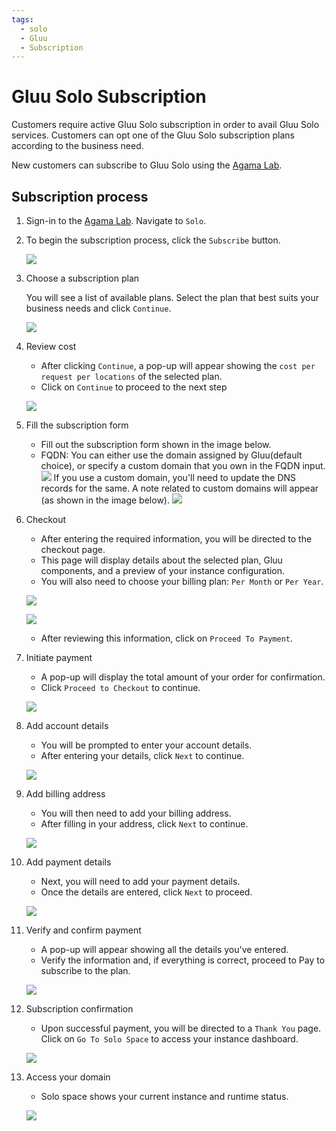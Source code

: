 ```yaml
---
tags:
  - solo
  - Gluu
  - Subscription
---
```



# Gluu Solo Subscription

Customers require active Gluu Solo subscription in order to avail Gluu Solo 
services. Customers can opt one of the Gluu Solo subscription plans according
to the business need. 

New customers can subscribe to Gluu Solo using the 
[Agama Lab](https://gluu.org/agama-lab/).

## Subscription process

1. Sign-in to the [Agama Lab](https://gluu.org/agama-lab/). Navigate to `Solo`.
2. To begin the subscription process, click the `Subscribe` button.

    ![](../assets/agama-lab/solo-agama-lab-main-page.png)

3. Choose a subscription plan

     You will see a list of available plans. Select the plan that best suits 
     your business needs and click `Continue`. 

     ![](../assets/agama-lab/solo-subscription-plans.png)

4. Review cost

     * After clicking `Continue`, a pop-up will appear showing the `cost per request per locations` of the selected plan.
     * Click on `Continue` to proceed to the next step

     ![](../assets/agama-lab/solo-price-confirmation.png)

5. Fill the subscription form
     * Fill out the subscription form shown in the image below.
     * FQDN: You can either use the domain assigned by Gluu(default choice), or
     specify a custom domain that you own in the FQDN input. 
     ![](../assets/agama-lab/solo-subscription-form-default-domain.png)
     If you use a custom domain, you'll need to update the DNS records for the 
     same. A note related to custom domains will appear (as shown in the image below).
     ![](../assets/agama-lab/solo-custom-domain.png)

6. Checkout

     * After entering the required information, you will be directed to the checkout page.
     * This page will display details about the selected plan, Gluu components, and a preview of
     your instance configuration.
     * You will also need to choose your billing plan: `Per Month` or `Per Year`.

     ![](../assets/agama-lab/solo-checkout-bill-plan.png)

     ![](../assets/agama-lab/solo-instance-preview.png)

     * After reviewing this information, click on `Proceed To Payment`.

7. Initiate payment

    * A pop-up will display the total amount of your order for confirmation.
    * Click `Proceed to Checkout` to continue.

    ![](../assets/agama-lab/solo-checkout-confirmation.png)

8. Add account details

    * You will be prompted to enter your account details.
    * After entering your details, click `Next` to continue.

    ![](../assets/agama-lab/solo-account-details.png)

9. Add billing address

    * You will then need to add your billing address.
    * After filling in your address, click `Next` to continue.

    ![](../assets/agama-lab/solo-billing-details.png)

10. Add payment details

    * Next, you will need to add your payment details.
    * Once the details are entered, click `Next` to proceed.

    ![](../assets/agama-lab/solo-payment-details.png)

11. Verify and confirm payment

    * A pop-up will appear showing all the details you've entered.
    * Verify the information and, if everything is correct, proceed to Pay to subscribe to the plan.
  
     ![](../assets/agama-lab/solo-order-completion.png)

12. Subscription confirmation

    * Upon successful payment, you will be directed to a `Thank You` page. 
    Click on `Go To Solo Space` to access your instance dashboard.

    ![](../assets/agama-lab/solo-payment-success-confirmation.png)

13. Access your domain

    * Solo space shows your current instance and runtime status.

    ![](../assets/agama-lab/solo-creating-new-instance.png)



